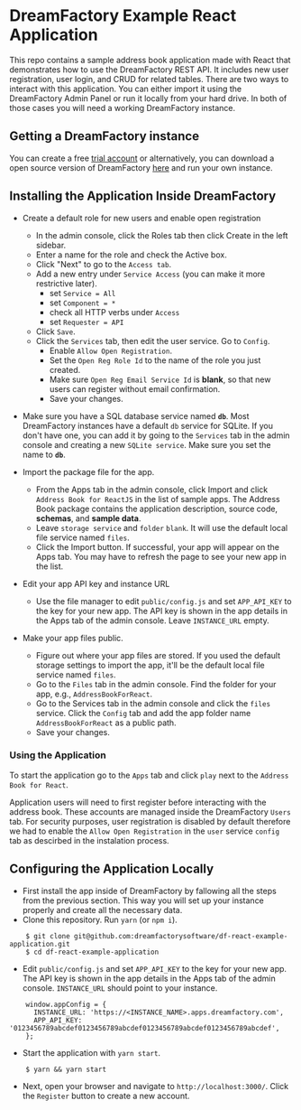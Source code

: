 # DreamFactory Example React Application

This repo contains a sample address book application made with React that demonstrates how to use the DreamFactory REST API. It includes new user registration, user login, and CRUD for related tables.
There are two ways to interact with this application. You can either import it using the DreamFactory Admin Panel or run it locally from your hard drive. In both of those cases you will need a working DreamFactory instance.

## Getting a DreamFactory instance

You can create a free [trial account](http://www.dreamfactory.com/register) or alternatively, you can download a open source version of DreamFactory [here](https://www.dreamfactory.com/downloads-interstitial/) and run your own instance.

## Installing the Application Inside DreamFactory

- Create a default role for new users and enable open registration
  - In the admin console, click the Roles tab then click Create in the left sidebar.
  - Enter a name for the role and check the Active box.
  - Click "Next" to go to the `Access tab`.
  - Add a new entry under `Service Access` (you can make it more restrictive later).
      - set `Service = All`
      - set `Component = *`
      - check all HTTP verbs under `Access`
      - set `Requester = API`
  - Click `Save`.
  - Click the `Services` tab, then edit the user service. Go to `Config`.
    - Enable `Allow Open Registration`.
    - Set the `Open Reg Role Id` to the name of the role you just created.
    - Make sure `Open Reg Email Service Id` is **blank**, so that new users can register without email confirmation.
    - Save your changes.

- Make sure you have a SQL database service named **`db`**. Most DreamFactory instances have a default `db` service for SQLite. If you don't have one, you can add it by going to the `Services` tab in the admin console and creating a new `SQLite service`. Make sure you set the name to **`db`**.

- Import the package file for the app.
  - From the Apps tab in the admin console, click Import and click `Address Book for ReactJS` in the list of sample apps. The Address Book package contains the application description, source code, **schemas**, and **sample data**.
  - Leave `storage service` and `folder` `blank`. It will use the default local file service named `files`.
  - Click the Import button. If successful, your app will appear on the Apps tab. You may have to refresh the page to see your new app in the list.

- Edit your app API key and instance URL
  - Use the file manager to edit `public/config.js` and set `APP_API_KEY` to the key for your new app. The API key is shown in the app details in the Apps tab of the admin console. Leave `INSTANCE_URL` empty.

- Make your app files public.
  - Figure out where your app files are stored. If you used the default storage settings to import the app, it'll be the default local file service named `files`.
  - Go to the `Files` tab in the admin console. Find the folder for your app, e.g., `AddressBookForReact`.
  - Go to the Services tab in the admin console and click the `files` service. Click the `Config` tab and add the app folder name `AddressBookForReact` as a public path.
  - Save your changes.

### Using the Application

To start the application go to the `Apps` tab and click `play` next to the `Address Book for React`.

Application users will need to first register before interacting with the address book. These accounts are managed inside the DreamFactory `Users` tab. For security purposes, user registration is disabled by default therefore we had to enable the `Allow Open Registration` in the `user` service `config` tab as descirbed in the instalation process.

## Configuring the Application Locally

- First install the app inside of DreamFactory by fallowing all the steps from the previous section. This way you will set up your instance properly and create all the necessary data.
- Clone this repository. Run `yarn` (or `npm i`).
```
    $ git clone git@github.com:dreamfactorysoftware/df-react-example-application.git
    $ cd df-react-example-application
```
- Edit `public/config.js` and set `APP_API_KEY` to the key for your new app. The API key is shown in the app details in the Apps tab of the admin console.  `INSTANCE_URL` should point to your instance.
```
    window.appConfig = {
      INSTANCE_URL: 'https://<INSTANCE_NAME>.apps.dreamfactory.com',
      APP_API_KEY: '0123456789abcdef0123456789abcdef0123456789abcdef0123456789abcdef',
    };
```
- Start the application with `yarn start`.
```
    $ yarn && yarn start
```
- Next, open your browser and navigate to `http://localhost:3000/`. Click the `Register` button to create a new account.

